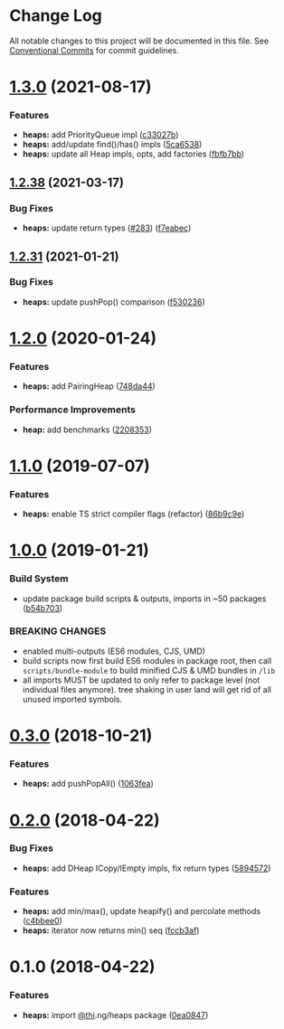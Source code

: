 #  Change Log 

All notable changes to this project will be documented in this file. See [Conventional Commits](https://conventionalcommits.org) for commit guidelines. 

#  [1.3.0](https://github.com/thi-ng/umbrella/compare/@thi.ng/heaps@1.2.43...@thi.ng/heaps@1.3.0) (2021-08-17) 

###  Features 

- **heaps:** add PriorityQueue impl ([c33027b](https://github.com/thi-ng/umbrella/commit/c33027bfe8cc1cb5aa0241767d7bc788ff6b63f6)) 
- **heaps:** add/update find()/has() impls ([5ca6538](https://github.com/thi-ng/umbrella/commit/5ca6538d04fdc66f5174db5a7d6183979b26465c)) 
- **heaps:** update all Heap impls, opts, add factories ([fbfb7bb](https://github.com/thi-ng/umbrella/commit/fbfb7bb2959334544efa2d52bd98d8d3e5638dcc)) 

##  [1.2.38](https://github.com/thi-ng/umbrella/compare/@thi.ng/heaps@1.2.37...@thi.ng/heaps@1.2.38) (2021-03-17) 

###  Bug Fixes 

- **heaps:** update return types ([#283](https://github.com/thi-ng/umbrella/issues/283)) ([f7eabec](https://github.com/thi-ng/umbrella/commit/f7eabec276a6a08b58d93512421bae1df1817f2d)) 

##  [1.2.31](https://github.com/thi-ng/umbrella/compare/@thi.ng/heaps@1.2.30...@thi.ng/heaps@1.2.31) (2021-01-21) 

###  Bug Fixes 

- **heaps:** update pushPop() comparison ([f530236](https://github.com/thi-ng/umbrella/commit/f5302368a56435cda92bbdc205b9467acaf9c64b)) 

#  [1.2.0](https://github.com/thi-ng/umbrella/compare/@thi.ng/heaps@1.1.6...@thi.ng/heaps@1.2.0) (2020-01-24) 

###  Features 

- **heaps:** add PairingHeap ([748da44](https://github.com/thi-ng/umbrella/commit/748da4405f9b4ab49bbdb3d4b49131df1f0cae88)) 

###  Performance Improvements 

- **heap:** add benchmarks ([2208353](https://github.com/thi-ng/umbrella/commit/220835345b1e842950a7288a8cc618585fda593f)) 

#  [1.1.0](https://github.com/thi-ng/umbrella/compare/@thi.ng/heaps@1.0.10...@thi.ng/heaps@1.1.0) (2019-07-07) 

###  Features 

- **heaps:** enable TS strict compiler flags (refactor) ([86b9c9e](https://github.com/thi-ng/umbrella/commit/86b9c9e)) 

#  [1.0.0](https://github.com/thi-ng/umbrella/compare/@thi.ng/heaps@0.3.1...@thi.ng/heaps@1.0.0) (2019-01-21) 

###  Build System 

- update package build scripts & outputs, imports in ~50 packages ([b54b703](https://github.com/thi-ng/umbrella/commit/b54b703)) 

###  BREAKING CHANGES 

- enabled multi-outputs (ES6 modules, CJS, UMD) 
- build scripts now first build ES6 modules in package root, then call   `scripts/bundle-module` to build minified CJS & UMD bundles in `/lib` 
- all imports MUST be updated to only refer to package level   (not individual files anymore). tree shaking in user land will get rid of   all unused imported symbols. 

#  [0.3.0](https://github.com/thi-ng/umbrella/compare/@thi.ng/heaps@0.2.20...@thi.ng/heaps@0.3.0) (2018-10-21) 

###  Features 

- **heaps:** add pushPopAll() ([1063fea](https://github.com/thi-ng/umbrella/commit/1063fea)) 

#  [0.2.0](https://github.com/thi-ng/umbrella/compare/@thi.ng/heaps@0.1.0...@thi.ng/heaps@0.2.0) (2018-04-22) 

###  Bug Fixes 

- **heaps:** add DHeap ICopy/IEmpty impls, fix return types ([5894572](https://github.com/thi-ng/umbrella/commit/5894572)) 

###  Features 

- **heaps:** add min/max(), update heapify() and percolate methods ([c4bbee0](https://github.com/thi-ng/umbrella/commit/c4bbee0)) 
- **heaps:** iterator now returns min() seq ([fccb3af](https://github.com/thi-ng/umbrella/commit/fccb3af)) 

#  0.1.0 (2018-04-22) 

###  Features 

- **heaps:** import [@thi](https://github.com/thi).ng/heaps package ([0ea0847](https://github.com/thi-ng/umbrella/commit/0ea0847)) 
